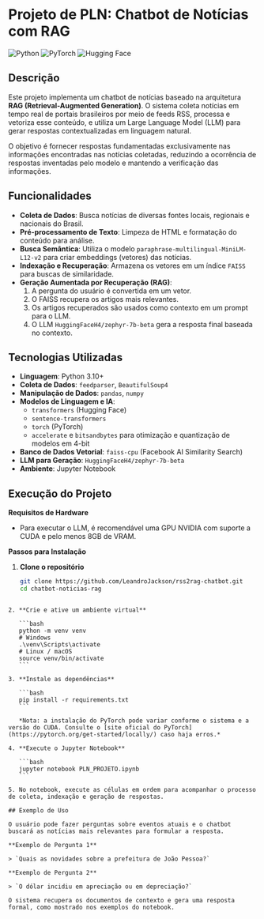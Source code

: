 # Projeto de PLN: Chatbot de Notícias com RAG

![Python](https://img.shields.io/badge/Python-3.10+-blue?style=for-the-badge&logo=python)
![PyTorch](https://img.shields.io/badge/PyTorch-%23EE4C2C.svg?style=for-the-badge&logo=PyTorch&logoColor=white)
![Hugging Face](https://img.shields.io/badge/Hugging%20Face-Models-yellow?style=for-the-badge)

## Descrição

Este projeto implementa um chatbot de notícias baseado na arquitetura **RAG (Retrieval-Augmented Generation)**. O sistema coleta notícias em tempo real de portais brasileiros por meio de feeds RSS, processa e vetoriza esse conteúdo, e utiliza um Large Language Model (LLM) para gerar respostas contextualizadas em linguagem natural.

O objetivo é fornecer respostas fundamentadas exclusivamente nas informações encontradas nas notícias coletadas, reduzindo a ocorrência de respostas inventadas pelo modelo e mantendo a verificação das informações.

## Funcionalidades

- **Coleta de Dados**: Busca notícias de diversas fontes locais, regionais e nacionais do Brasil.  
- **Pré-processamento de Texto**: Limpeza de HTML e formatação do conteúdo para análise.  
- **Busca Semântica**: Utiliza o modelo `paraphrase-multilingual-MiniLM-L12-v2` para criar embeddings (vetores) das notícias.  
- **Indexação e Recuperação**: Armazena os vetores em um índice `FAISS` para buscas de similaridade.  
- **Geração Aumentada por Recuperação (RAG)**:  
  1. A pergunta do usuário é convertida em um vetor.  
  2. O FAISS recupera os artigos mais relevantes.  
  3. Os artigos recuperados são usados como contexto em um prompt para o LLM.  
  4. O LLM `HuggingFaceH4/zephyr-7b-beta` gera a resposta final baseada no contexto.  

## Tecnologias Utilizadas

- **Linguagem**: Python 3.10+  
- **Coleta de Dados**: `feedparser`, `BeautifulSoup4`  
- **Manipulação de Dados**: `pandas`, `numpy`  
- **Modelos de Linguagem e IA**:  
  - `transformers` (Hugging Face)  
  - `sentence-transformers`  
  - `torch` (PyTorch)  
  - `accelerate` e `bitsandbytes` para otimização e quantização de modelos em 4-bit  
- **Banco de Dados Vetorial**: `faiss-cpu` (Facebook AI Similarity Search)  
- **LLM para Geração**: `HuggingFaceH4/zephyr-7b-beta`  
- **Ambiente**: Jupyter Notebook  

## Execução do Projeto

**Requisitos de Hardware**  
- Para executar o LLM, é recomendável uma GPU NVIDIA com suporte a CUDA e pelo menos 8GB de VRAM.  

**Passos para Instalação**  

1. **Clone o repositório**  
   ```bash
   git clone https://github.com/LeandroJackson/rss2rag-chatbot.git
   cd chatbot-noticias-rag
````

2. **Crie e ative um ambiente virtual**

   ```bash
   python -m venv venv
   # Windows
   .\venv\Scripts\activate
   # Linux / macOS
   source venv/bin/activate
   ```

3. **Instale as dependências**

   ```bash
   pip install -r requirements.txt
   ```

   *Nota: a instalação do PyTorch pode variar conforme o sistema e a versão do CUDA. Consulte o [site oficial do PyTorch](https://pytorch.org/get-started/locally/) caso haja erros.*

4. **Execute o Jupyter Notebook**

   ```bash
   jupyter notebook PLN_PROJETO.ipynb
   ```

5. No notebook, execute as células em ordem para acompanhar o processo de coleta, indexação e geração de respostas.

## Exemplo de Uso

O usuário pode fazer perguntas sobre eventos atuais e o chatbot buscará as notícias mais relevantes para formular a resposta.

**Exemplo de Pergunta 1**

> `Quais as novidades sobre a prefeitura de João Pessoa?`

**Exemplo de Pergunta 2**

> `O dólar incidiu em apreciação ou em depreciação?`

O sistema recupera os documentos de contexto e gera uma resposta formal, como mostrado nos exemplos do notebook.
